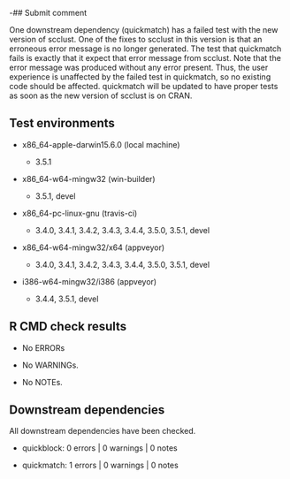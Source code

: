 -## Submit comment

One downstream dependency (quickmatch) has a failed test with the new version
of scclust. One of the fixes to scclust in this version is that an erroneous error
message is no longer generated. The test that quickmatch fails is exactly that it
expect that error message from scclust. Note that the error message was produced
without any error present. Thus, the user experience is unaffected by the failed
test in quickmatch, so no existing code should be affected. quickmatch will be
updated to have proper tests as soon as the new version of scclust is on CRAN.


## Test environments

  * x86_64-apple-darwin15.6.0 (local machine)
     - 3.5.1

  * x86_64-w64-mingw32 (win-builder)
     - 3.5.1, devel

  * x86_64-pc-linux-gnu (travis-ci)
     - 3.4.0, 3.4.1, 3.4.2, 3.4.3, 3.4.4, 3.5.0,
       3.5.1, devel

  * x86_64-w64-mingw32/x64 (appveyor)
     - 3.4.0, 3.4.1, 3.4.2, 3.4.3, 3.4.4, 3.5.0,
       3.5.1, devel

  * i386-w64-mingw32/i386 (appveyor)
     - 3.4.4, 3.5.1, devel


## R CMD check results

  * No ERRORs

  * No WARNINGs.

  * No NOTEs.


## Downstream dependencies

  All downstream dependencies have been checked.

  * quickblock: 0 errors | 0 warnings | 0 notes

  * quickmatch: 1 errors | 0 warnings | 0 notes
